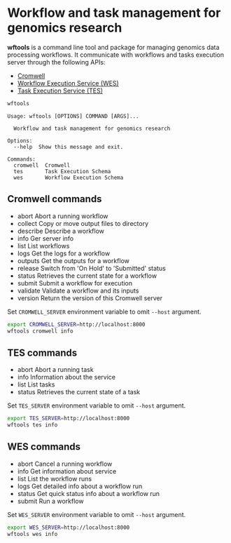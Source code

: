 # Workflow and task management for genomics research

__wftools__ is a command line tool and package for managing genomics data processing workflows.
It communicate with workflows and tasks execution server through the following APIs:

- [Cromwell](https://cromwell.readthedocs.io/en/develop/api/RESTAPI/)
- [Workflow Execution Service (WES)](https://github.com/ga4gh/workflow-execution-service-schemas)
- [Task Execution Service (TES)](https://github.com/ga4gh/task-execution-schemas)

```bash
wftools
```

    Usage: wftools [OPTIONS] COMMAND [ARGS]...
    
      Workflow and task management for genomics research
    
    Options:
      --help  Show this message and exit.
    
    Commands:
      cromwell  Cromwell
      tes       Task Execution Schema
      wes       Workflow Execution Schema

## Cromwell commands

- abort     Abort a running workflow
- collect   Copy or move output files to directory
- describe  Describe a workflow
- info      Ger server info
- list      List workflows
- logs      Get the logs for a workflow
- outputs   Get the outputs for a workflow
- release   Switch from 'On Hold' to 'Submitted' status
- status    Retrieves the current state for a workflow
- submit    Submit a workflow for execution
- validate  Validate a workflow and its inputs
- version   Return the version of this Cromwell server

Set `CROMWELL_SERVER` environment variable to omit `--host` argument.

```bash
export CROMWELL_SERVER=http://localhost:8000
wftools cromwell info
```

## TES commands

- abort   Abort a running task
- info    Information about the service
- list    List tasks
- status  Retrieves the current state of a task

Set `TES_SERVER` environment variable to omit `--host` argument.

```bash
export TES_SERVER=http://localhost:8000
wftools tes info
```

## WES commands

- abort   Cancel a running workflow
- info    Get information about service
- list    List the workflow runs
- logs    Get detailed info about a workflow run
- status  Get quick status info about a workflow run
- submit  Run a workflow

Set `WES_SERVER` environment variable to omit `--host` argument.

```bash
export WES_SERVER=http://localhost:8000
wftools wes info
```